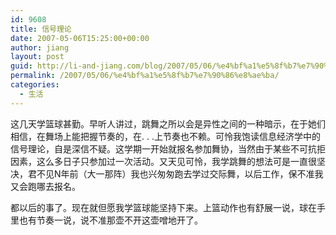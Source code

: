 ```yaml
---
id: 9608
title: 信号理论
date: 2007-05-06T15:25:00+00:00
author: jiang
layout: post
guid: http://li-and-jiang.com/blog/2007/05/06/%e4%bf%a1%e5%8f%b7%e7%90%86%e8%ae%ba/
permalink: /2007/05/06/%e4%bf%a1%e5%8f%b7%e7%90%86%e8%ae%ba/
categories:
  - 生活
---
```

这几天学篮球甚勤。早听人讲过，跳舞之所以会是异性之间的一种暗示，在于她们相信，在舞场上能把握节奏的，在. . .上节奏也不赖。可怜我饱读信息经济学中的信号理论，自是深信不疑。这学期一开始就报名参加舞协，当然由于某些不可抗拒因素，这么多日子只参加过一次活动。又天见可怜，我学跳舞的想法可是一直很坚决，君不见N年前（大一那阵）我也兴匆匆跑去学过交际舞，以后工作，保不准我又会跑哪去报名。 

都以后的事了。现在就但愿我学篮球能坚持下来。上篮动作也有舒展一说，球在手里也有节奏一说，说不准那壶不开这壶噌地开了。